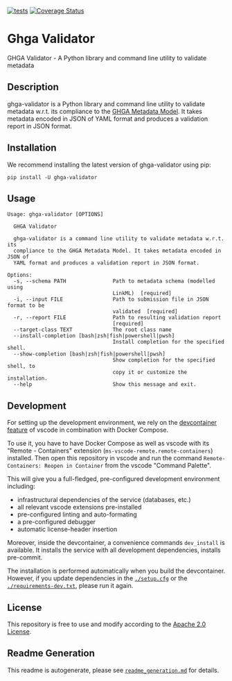
[![tests](https://github.com/ghga-de/ghga-validator/actions/workflows/unit_and_int_tests.yaml/badge.svg)](https://github.com/ghga-de/ghga-validator/actions/workflows/unit_and_int_tests.yaml)
[![Coverage Status](https://coveralls.io/repos/github/ghga-de/ghga-validator/badge.svg?branch=main)](https://coveralls.io/github/ghga-de/ghga-validator?branch=main)

# Ghga Validator

GHGA Validator - A Python library and command line utility to validate metadata

## Description

<!-- Please provide a short overview of the features of this service.-->

ghga-validator is a Python library and command line utility to validate metadata
w.r.t. its compliance to the [GHGA Metadata
Model](github.com/ghga-de/ghga-metadata-schema). It takes metadata encoded in JSON of YAML format and produces a validation report in JSON format.


## Installation
We recommend installing the latest version of ghga-validator using pip:
```
pip install -U ghga-validator
```

## Usage

```
Usage: ghga-validator [OPTIONS]

  GHGA Validator

  ghga-validator is a command line utility to validate metadata w.r.t. its
  compliance to the GHGA Metadata Model. It takes metadata encoded in JSON of
  YAML format and produces a validation report in JSON format.

Options:
  -s, --schema PATH               Path to metadata schema (modelled using
                                  LinkML)  [required]
  -i, --input FILE                Path to submission file in JSON format to be
                                  validated  [required]
  -r, --report FILE               Path to resulting validation report
                                  [required]
  --target-class TEXT             The root class name
  --install-completion [bash|zsh|fish|powershell|pwsh]
                                  Install completion for the specified shell.
  --show-completion [bash|zsh|fish|powershell|pwsh]
                                  Show completion for the specified shell, to
                                  copy it or customize the installation.
  --help                          Show this message and exit.
```

## Development
For setting up the development environment, we rely on the
[devcontainer feature](https://code.visualstudio.com/docs/remote/containers) of vscode
in combination with Docker Compose.

To use it, you have to have Docker Compose as well as vscode with its "Remote - Containers"
extension (`ms-vscode-remote.remote-containers`) installed.
Then open this repository in vscode and run the command
`Remote-Containers: Reopen in Container` from the vscode "Command Palette".

This will give you a full-fledged, pre-configured development environment including:
- infrastructural dependencies of the service (databases, etc.)
- all relevant vscode extensions pre-installed
- pre-configured linting and auto-formating
- a pre-configured debugger
- automatic license-header insertion

Moreover, inside the devcontainer, a convenience commands `dev_install` is available.
It installs the service with all development dependencies, installs pre-commit.

The installation is performed automatically when you build the devcontainer. However,
if you update dependencies in the [`./setup.cfg`](./setup.cfg) or the
[`./requirements-dev.txt`](./requirements-dev.txt), please run it again.

## License
This repository is free to use and modify according to the
[Apache 2.0 License](./LICENSE).

## Readme Generation
This readme is autogenerate, please see [`readme_generation.md`](./readme_generation.md)
for details.
